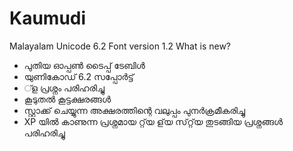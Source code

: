 Kaumudi
=======
Malayalam Unicode 6.2 Font 
version 1.2
What is new?
* പുതിയ ഓപ്പൺ ടൈപ്പ് ടേബിൾ
* യുണികോഡ് 6.2 സപ്പോർട്ട്
* ്ള പ്രശ്നം പരിഹരിച്ചു
* കൂടുതൽ കൂട്ടക്ഷരങ്ങൾ
* സ്റ്റാക്ക് ചെയ്യുന്ന അക്ഷരത്തിന്റെ വലുപ്പം പുനർക്രമീകരിച്ചു
* XP യിൽ കാണുന്ന പ്രശ്നമായ റ്റ്‌യ ള്‌യ സ്‌റ്റ്‌യ തുടങ്ങിയ പ്രശ്നങ്ങൾ പരിഹരിച്ചു

